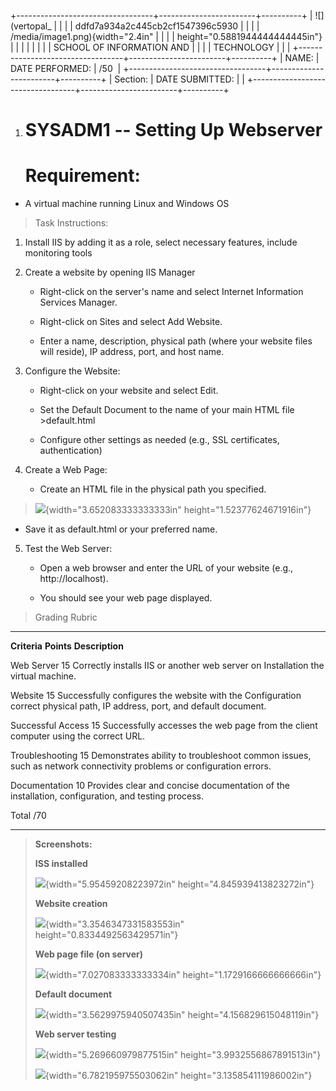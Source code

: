 +----------------------------------+------------------------+----------+
| ![](vertopal_                    |                        |          |
| ddfd7a934a2c445cb2cf1547396c5930 |                        |          |
| /media/image1.png){width="2.4in" |                        |          |
| height="0.5881944444444445in"}   |                        |          |
|                                  |                        |          |
| SCHOOL OF INFORMATION AND        |                        |          |
| TECHNOLOGY                       |                        |          |
+----------------------------------+------------------------+----------+
| NAME:                            | DATE PERFORMED:        | /50      |
+----------------------------------+------------------------+----------+
| Section:                         | DATE SUBMITTED:        |          |
+----------------------------------+------------------------+----------+

1.  # SYSADM1 -- Setting Up Webserver

    # Requirement: 

-   A virtual machine running Linux and Windows OS

> Task Instructions:

1.  Install IIS by adding it as a role, select necessary features,
    include monitoring tools

2.  Create a website by opening IIS Manager

    -   Right-click on the server's name and select Internet Information
        Services Manager.

    -   Right-click on Sites and select Add Website.

    -   Enter a name, description, physical path (where your website
        files will reside), IP address, port, and host name.

3.  Configure the Website:

    -   Right-click on your website and select Edit.

    -   Set the Default Document to the name of your main HTML file
        \>default.html

    -   Configure other settings as needed (e.g., SSL certificates,
        authentication)

4.  Create a Web Page:

    -   Create an HTML file in the physical path you specified.

> ![](vertopal_ddfd7a934a2c445cb2cf1547396c5930/media/image2.png){width="3.652083333333333in"
> height="1.52377624671916in"}

-   Save it as default.html or your preferred name.

5.  Test the Web Server:

    -   Open a web browser and enter the URL of your website (e.g.,
        http://localhost).

    -   You should see your web page displayed.

> Grading Rubric

  ----------------- ------------ -----------------------------------------------
  **Criteria**      **Points**   **Description**

  Web Server        15           Correctly installs IIS or another web server on
  Installation                   the virtual machine.

  Website           15           Successfully configures the website with the
  Configuration                  correct physical path, IP address, port, and
                                 default document.

  Successful Access 15           Successfully accesses the web page from the
                                 client computer using the correct URL.

  Troubleshooting   15           Demonstrates ability to troubleshoot common
                                 issues, such as network connectivity problems
                                 or configuration errors.

  Documentation     10           Provides clear and concise documentation of the
                                 installation, configuration, and testing
                                 process.

  Total             /70          
  ----------------- ------------ -----------------------------------------------

> **Screenshots:**
>
> **ISS installed**
>
> ![](vertopal_ddfd7a934a2c445cb2cf1547396c5930/media/image3.png){width="5.95459208223972in"
> height="4.845939413823272in"}
>
> **Website creation**
>
> ![](vertopal_ddfd7a934a2c445cb2cf1547396c5930/media/image4.png){width="3.3546347331583553in"
> height="0.8334492563429571in"}
>
> **Web page file (on server)**
>
> ![](vertopal_ddfd7a934a2c445cb2cf1547396c5930/media/image5.png){width="7.027083333333334in"
> height="1.1729166666666666in"}
>
> **Default document**
>
> ![](vertopal_ddfd7a934a2c445cb2cf1547396c5930/media/image6.png){width="3.5629975940507435in"
> height="4.156829615048119in"}
>
> **Web server testing**
>
> ![](vertopal_ddfd7a934a2c445cb2cf1547396c5930/media/image7.png){width="5.269660979877515in"
> height="3.9932556867891513in"}
>
> ![](vertopal_ddfd7a934a2c445cb2cf1547396c5930/media/image8.png){width="6.782195975503062in"
> height="3.135854111986002in"}
